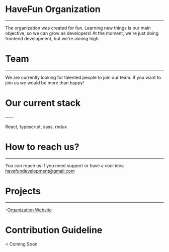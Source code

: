 # HaveFun Organization

---

The organization was created for fun. Learning new things is our main objective, so we can grow as developers!
At the moment, we're just doing frontend development, but we're aiming high.

# Team
---

We are currently looking for talented people to join our team. If you want to join us we would be more than happy!
# Our current stack

—--

React, typescript, sass, redux

# How to reach us?

---

You can reach us if you need support or have a cool idea
havefundevelopment@gmail.com

# Projects

---

-[Organization Website](https://github.com/HaveFunDev/HaveFun)

# Contribution Guideline


< Coming Soon
